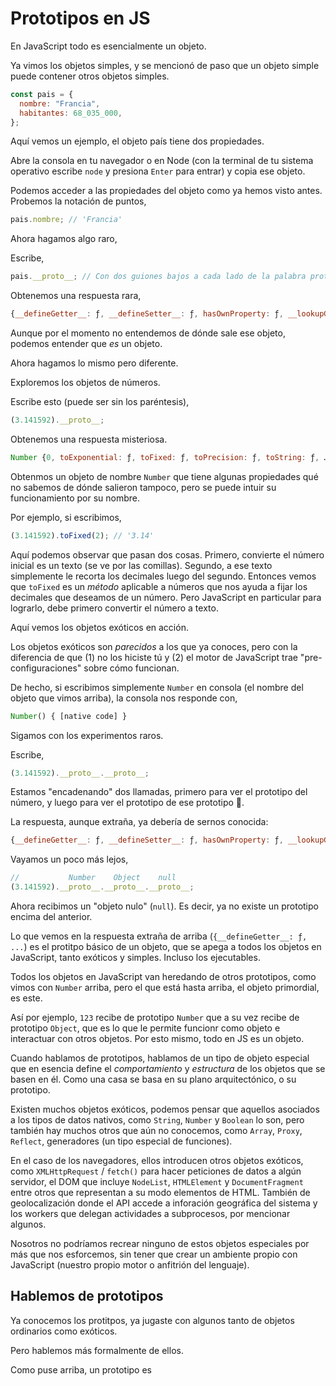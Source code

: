 # Prototipos en JS

En JavaScript todo es esencialmente un objeto.

Ya vimos los objetos simples, y se mencionó de paso que un objeto simple puede contener otros objetos simples.

```javascript
const pais = {
  nombre: "Francia",
  habitantes: 68_035_000,
};
```

Aquí vemos un ejemplo, el objeto país tiene dos propiedades.

Abre la consola en tu navegador o en Node (con la terminal de tu sistema operativo escribe `node` y presiona `Enter` para entrar) y copia ese objeto.

Podemos acceder a las propiedades del objeto como ya hemos visto antes. Probemos la notación de puntos,

```javascript
pais.nombre; // 'Francia'
```

Ahora hagamos algo raro,

Escribe,

```javascript
pais.__proto__; // Con dos guiones bajos a cada lado de la palabra proto (de prototipo)
```

Obtenemos una respuesta rara,

```javascript
{__defineGetter__: ƒ, __defineSetter__: ƒ, hasOwnProperty: ƒ, __lookupGetter__: ƒ, __lookupSetter__: ƒ, …}
```

Aunque por el momento no entendemos de dónde sale ese objeto, podemos entender que _es_ un objeto.

Ahora hagamos lo mismo pero diferente.

Exploremos los objetos de números.

Escribe esto (puede ser sin los paréntesis),

```javascript
(3.141592).__proto__;
```

Obtenemos una respuesta misteriosa.

```javascript
Number {0, toExponential: ƒ, toFixed: ƒ, toPrecision: ƒ, toString: ƒ, …}
```

Obtenmos un objeto de nombre `Number` que tiene algunas propiedades qué no sabemos de dónde salieron tampoco, pero se puede intuir su funcionamiento por su nombre.

Por ejemplo, si escribimos,

```javascript
(3.141592).toFixed(2); // '3.14'
```

Aquí podemos observar que pasan dos cosas. Primero, convierte el número inicial es un texto (se ve por las comillas). Segundo, a ese texto simplemente le recorta los decimales luego del segundo. Entonces vemos que `toFixed` es un _método_ aplicable a números que nos ayuda a fijar los decimales que deseamos de un número. Pero JavaScript en particular para lograrlo, debe primero convertir el número a texto.

Aquí vemos los objetos exóticos en acción.

Los objetos exóticos son _parecidos_ a los que ya conoces, pero con la diferencia de que (1) no los hiciste tú y (2) el motor de JavaScript trae "pre-configuraciones" sobre cómo funcionan.

De hecho, si escribimos simplemente `Number` en consola (el nombre del objeto que vimos arriba), la consola nos responde con,

```javascript
Number() { [native code] }
```

Sigamos con los experimentos raros.

Escribe,

```javascript
(3.141592).__proto__.__proto__;
```

Estamos "encadenando" dos llamadas, primero para ver el prototipo del número, y luego para ver el prototipo de ese prototipo 🤯.

La respuesta, aunque extraña, ya debería de sernos conocida:

```javascript
{__defineGetter__: ƒ, __defineSetter__: ƒ, hasOwnProperty: ƒ, __lookupGetter__: ƒ, __lookupSetter__: ƒ, …}
```

Vayamos un poco más lejos,

```javascript
//           Number    Object    null
(3.141592).__proto__.__proto__.__proto__;
```

Ahora recibimos un "objeto nulo" (`null`). Es decir, ya no existe un prototipo encima del anterior.

Lo que vemos en la respuesta extraña de arriba (`{__defineGetter__: ƒ, ...`) es el protitpo básico de un objeto, que se apega a todos los objetos en JavaScript, tanto exóticos y simples. Incluso los ejecutables.

Todos los objetos en JavaScript van heredando de otros prototipos, como vimos con `Number` arriba, pero el que está hasta arriba, el objeto primordial, es este.

Así por ejemplo, `123` recibe de prototipo `Number` que a su vez recibe de prototipo `Object`, que es lo que le permite funcionr como objeto e interactuar con otros objetos. Por esto mismo, todo en JS es un objeto.

Cuando hablamos de prototipos, hablamos de un tipo de objeto especial que en esencia define el _comportamiento_ y _estructura_ de los objetos que se basen en él. Como una casa se basa en su plano arquitectónico, o su prototipo.

Existen muchos objetos exóticos, podemos pensar que aquellos asociados a los tipos de datos nativos, como `String`, `Number` y `Boolean` lo son, pero también hay muchos otros que aún no conocemos, como `Array`, `Proxy`, `Reflect`, generadores (un tipo especial de funciones).

En el caso de los navegadores, ellos introducen otros objetos exóticos, como `XMLHttpRequest` / `fetch()` para hacer peticiones de datos a algún servidor, el DOM que incluye `NodeList`, `HTMLElement` y `DocumentFragment` entre otros que representan a su modo elementos de HTML. También de geolocalización donde el API accede a inforación geográfica del sistema y los workers que delegan actividades a subprocesos, por mencionar algunos.

Nosotros no podríamos recrear ninguno de estos objetos especiales por más que nos esforcemos, sin tener que crear un ambiente propio con JavaScript (nuestro propio motor o anfitrión del lenguaje).

## Hablemos de prototipos

Ya conocemos los protitpos, ya jugaste con algunos tanto de objetos ordinarios como exóticos.

Pero hablemos más formalmente de ellos.

Como puse arriba, un prototipo es
